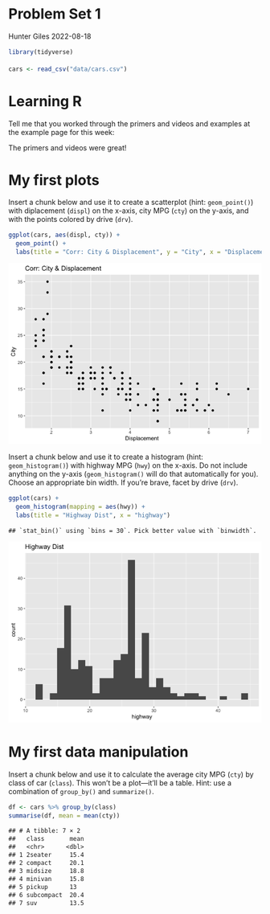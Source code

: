 Problem Set 1
================
Hunter Giles
2022-08-18

``` r
library(tidyverse)

cars <- read_csv("data/cars.csv")
```

# Learning R

Tell me that you worked through the primers and videos and examples at
the example page for this week:

The primers and videos were great!

# My first plots

Insert a chunk below and use it to create a scatterplot (hint:
`geom_point()`) with diplacement (`displ`) on the x-axis, city MPG
(`cty`) on the y-axis, and with the points colored by drive (`drv`).

``` r
ggplot(cars, aes(displ, cty)) +
  geom_point() +
  labs(title = "Corr: City & Displacement", y = "City", x = "Displacement")
```

![](1_assignment_files/figure-gfm/unnamed-chunk-1-1.png)<!-- -->

Insert a chunk below and use it to create a histogram (hint:
`geom_histogram()`) with highway MPG (`hwy`) on the x-axis. Do not
include anything on the y-axis (`geom_histogram()` will do that
automatically for you). Choose an appropriate bin width. If you’re
brave, facet by drive (`drv`).

``` r
ggplot(cars) +
  geom_histogram(mapping = aes(hwy)) +
  labs(title = "Highway Dist", x = "highway")
```

    ## `stat_bin()` using `bins = 30`. Pick better value with `binwidth`.

![](1_assignment_files/figure-gfm/unnamed-chunk-2-1.png)<!-- -->

# My first data manipulation

Insert a chunk below and use it to calculate the average city MPG
(`cty`) by class of car (`class`). This won’t be a plot—it’ll be a
table. Hint: use a combination of `group_by()` and `summarize()`.

``` r
df <- cars %>% group_by(class)
summarise(df, mean = mean(cty))
```

    ## # A tibble: 7 × 2
    ##   class       mean
    ##   <chr>      <dbl>
    ## 1 2seater     15.4
    ## 2 compact     20.1
    ## 3 midsize     18.8
    ## 4 minivan     15.8
    ## 5 pickup      13  
    ## 6 subcompact  20.4
    ## 7 suv         13.5
